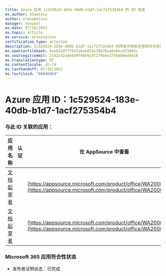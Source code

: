 ```yaml
---
title: Azure 应用 1c529524-183e-40db-b1d7-1acf275354b4 的 ID 信息
ms.author: elmalova
author: elenamalova
manager: tonybal
ms.date: 07/18/2022
ms.topic: article
ms.service: attestation
certification_type: attested
description: 1c529524-183e-40db-b1d7-1acf275354b4 的所有可用安全性和符合性信息信息。
ms.openlocfilehash: 6ae62107f75e2abab651e78e76aabe0ecd73683c
ms.sourcegitcommit: 21d1c42a8e6d9f94b9c8f279bbe37f649ebd4e10
ms.translationtype: MT
ms.contentlocale: zh-CN
ms.lasthandoff: 07/19/2022
ms.locfileid: "66846954"
---
```

# <a name="azure-app-id-1c529524-183e-40db-b1d7-1acf275354b4"></a>Azure 应用 ID：1c529524-183e-40db-b1d7-1acf275354b4


### <a name="apps-associated-with-this-id"></a>与此 ID 关联的应用：
| **应用名称** | **认证** | **在 AppSource 中查看** |
|--------------|---------------|-----------------------|
| [文档起草者](../forward/WA200003634.md) |  | [https://appsource.microsoft.com/product/office/WA200003634](https://appsource.microsoft.com/product/office/WA200003634) |
| [文档起草者](../forward/WA200004059.md) |  | [https://appsource.microsoft.com/product/office/WA200004059](https://appsource.microsoft.com/product/office/WA200004059) |

### <a name="microsoft-365-app-compliance-status"></a>Microsoft 365 应用符合性状态
- 发布者证明状态：已完成
